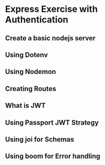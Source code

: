# Express Exercise with Authentication

## Create a basic nodejs server

## Using Dotenv

## Using Nodemon

## Creating Routes

## What is JWT

## Using Passport JWT Strategy

## Using joi for Schemas

## Using boom for Error handling
